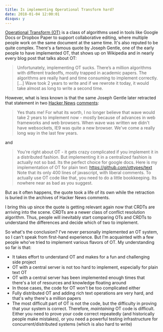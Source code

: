 ```yaml
---
title: Is implementing Operational Transform hard?
date: 2018-01-04 12:00:01
disqus: y
---
```


[Operational Transform (OT)](https://en.wikipedia.org/wiki/Operational_transformation) is a class of algorithms used in tools like Google Docs or Dropbox Paper to support collaborative editing, where multiple people work on the same document at the same time. It's also reputed to be quite complex. There's a famous quote by Joseph Gentle, one of the early people to have implemented OT, that shows up on Wikipedia and in nearly every blog post that talks about OT:

> Unfortunately, implementing OT sucks. There’s a million algorithms with different tradeoffs, mostly trapped in academic papers. The algorithms are really hard and time consuming to implement correctly. […] Wave took 2 years to write and if we rewrote it today, it would take almost as long to write a second time.

However, what is less known is that the same Joseph Gentle later retracted that statement in two [Hacker News](https://news.ycombinator.com/item?id=12311984) [comments](https://news.ycombinator.com/item?id=10003918):

> Yes thats me! For what its worth, I no longer believe that wave would take 2 years to implement now - mostly because of advances in web frameworks and web browsers. When wave was written we didn't have websockets, IE9 was quite a new browser. We've come a really long way in the last few years.

and

> You're right about OT - it gets crazy complicated if you implement it in a distributed fashion. But implementing it in a centralized fashion is actually not so bad. Its the perfect choice for google docs. Here is my implementation of OT for plain text: https://github.com/ottypes/text Note that its only 400 lines of javascript, with liberal comments. To actually use OT code like that, you need to do a little bookkeeping. Its nowhere near as bad as you suggest.

But as it often happens, the quote took a life of its own while the retraction is buried in the archives of Hacker News comments.

I bring this up since the quote is getting relevant again now that CRDTs are arriving into the scene. CRDTs are a newer class of conflict resolution algorithm. Thus, people will inevitably start comparing OTs and CRDTs to understand the differences and decide which of two to implement.

So what's the conclusion? I've never personally implemented an OT system, so I can't speak from first-hand experience. But I'm acquainted with a few people who've tried to implement various flavors of OT. My understanding so far is that:

- It takes effort to understand OT and makes for a fun and challenging side project
- OT with a central server is not too hard to implement, especially for plain text OT
- OT with a central server has been implemented enough times that there's a lot of resources and knowledge floating around
- In those cases, the code for OT won't be too complicated either
- Fully distributed OT and adding rich text operations are very hard, and that's why there's a million papers
- The most difficult part of OT is not the code, but the difficulty in proving that your system is correct. Therefore, *maintaining* OT code is difficult. Either you need to prove your code correct repeatedly (and historically people make mistakes), or you need a powerful testing infrastructure for concurrent/distributed systems (which is also hard to write)
